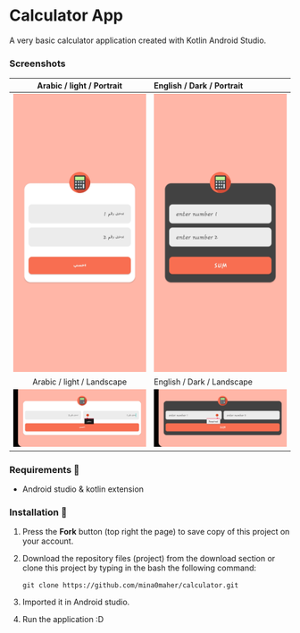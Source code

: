 # Calculator App
A very basic calculator application created with Kotlin Android Studio. 

### Screenshots
Arabic / light / Portrait |  English / Dark / Portrait
:-----------------------:|:---------------------------
![Calculator - screenshot](screenShots/lightArabicPortrait.jpg) | ![Calculator - screenshot](screenShots/darkEnglishPortrait.jpg)
Arabic / light / Landscape|English / Dark / Landscape
![Calculator - screenshot](screenShots/lightArabicLand.jpg) | ![Calculator - screenshot](screenShots/darkEnglishland.jpg)

### Requirements 🔧
* Android studio & kotlin extension

### Installation 🔌
1. Press the **Fork** button (top right the page) to save copy of this project on your account.

2. Download the repository files (project) from the download section or clone this project by typing in the bash the following command:

       git clone https://github.com/mina0maher/calculator.git
3. Imported it in Android studio.
4. Run the application :D
